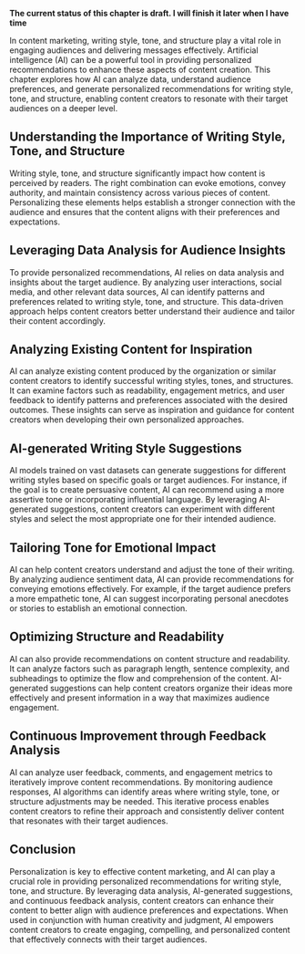 **The current status of this chapter is draft. I will finish it later when I have time**

In content marketing, writing style, tone, and structure play a vital role in engaging audiences and delivering messages effectively. Artificial intelligence (AI) can be a powerful tool in providing personalized recommendations to enhance these aspects of content creation. This chapter explores how AI can analyze data, understand audience preferences, and generate personalized recommendations for writing style, tone, and structure, enabling content creators to resonate with their target audiences on a deeper level.

Understanding the Importance of Writing Style, Tone, and Structure
------------------------------------------------------------------

Writing style, tone, and structure significantly impact how content is perceived by readers. The right combination can evoke emotions, convey authority, and maintain consistency across various pieces of content. Personalizing these elements helps establish a stronger connection with the audience and ensures that the content aligns with their preferences and expectations.

Leveraging Data Analysis for Audience Insights
----------------------------------------------

To provide personalized recommendations, AI relies on data analysis and insights about the target audience. By analyzing user interactions, social media, and other relevant data sources, AI can identify patterns and preferences related to writing style, tone, and structure. This data-driven approach helps content creators better understand their audience and tailor their content accordingly.

Analyzing Existing Content for Inspiration
------------------------------------------

AI can analyze existing content produced by the organization or similar content creators to identify successful writing styles, tones, and structures. It can examine factors such as readability, engagement metrics, and user feedback to identify patterns and preferences associated with the desired outcomes. These insights can serve as inspiration and guidance for content creators when developing their own personalized approaches.

AI-generated Writing Style Suggestions
--------------------------------------

AI models trained on vast datasets can generate suggestions for different writing styles based on specific goals or target audiences. For instance, if the goal is to create persuasive content, AI can recommend using a more assertive tone or incorporating influential language. By leveraging AI-generated suggestions, content creators can experiment with different styles and select the most appropriate one for their intended audience.

Tailoring Tone for Emotional Impact
-----------------------------------

AI can help content creators understand and adjust the tone of their writing. By analyzing audience sentiment data, AI can provide recommendations for conveying emotions effectively. For example, if the target audience prefers a more empathetic tone, AI can suggest incorporating personal anecdotes or stories to establish an emotional connection.

Optimizing Structure and Readability
------------------------------------

AI can also provide recommendations on content structure and readability. It can analyze factors such as paragraph length, sentence complexity, and subheadings to optimize the flow and comprehension of the content. AI-generated suggestions can help content creators organize their ideas more effectively and present information in a way that maximizes audience engagement.

Continuous Improvement through Feedback Analysis
------------------------------------------------

AI can analyze user feedback, comments, and engagement metrics to iteratively improve content recommendations. By monitoring audience responses, AI algorithms can identify areas where writing style, tone, or structure adjustments may be needed. This iterative process enables content creators to refine their approach and consistently deliver content that resonates with their target audiences.

Conclusion
----------

Personalization is key to effective content marketing, and AI can play a crucial role in providing personalized recommendations for writing style, tone, and structure. By leveraging data analysis, AI-generated suggestions, and continuous feedback analysis, content creators can enhance their content to better align with audience preferences and expectations. When used in conjunction with human creativity and judgment, AI empowers content creators to create engaging, compelling, and personalized content that effectively connects with their target audiences.
